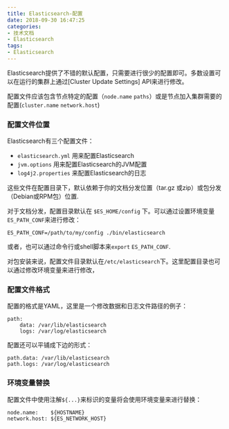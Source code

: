 ```yaml
---
title: Elasticsearch-配置
date: 2018-09-30 16:47:25
categories:
- 技术文档
- Elasticsearch
tags:
- Elasticsearch
---
```

Elasticsearch提供了不错的默认配置，只需要进行很少的配置即可。多数设置可以在运行的集群上通过[Cluster Update Settings] API来进行修改。

配置文件应该包含节点特定的配置（`node.name` `paths`）或是节点加入集群需要的配置(`cluster.name` `network.host`)

### 配置文件位置
Elasticsearch有三个配置文件：
- `elasticsearch.yml` 用来配置Elasticsearch
- `jvm.options` 用来配置Elasticsearch的JVM配置
- `log4j2.properties` 来配置Elasticsearch的日志

这些文件在配置目录下，默认依赖于你的文档分发位置（tar.gz 或zip）或包分发（Debian或RPM包）位置.
<!--more-->
对于文档分发，配置目录默认在 `$ES_HOME/config` 下。可以通过设置环境变量`ES_PATH_CONF`来进行修改：
```
ES_PATH_CONF=/path/to/my/config ./bin/elasticsearch
```
或者，也可以通过命令行或shell脚本来`export` `ES_PATH_CONF`.

对包安装来说，配置文件目录默认在`/etc/elasticsearch`下。这里配置目录也可以通过修改环境变量来进行修改，

### 配置文件格式
配置的格式是YAML，这里是一个修改数据和日志文件路径的例子：
```
path:
    data: /var/lib/elasticsearch
    logs: /var/log/elasticsearch
```
配置还可以平铺成下边的形式：
```
path.data: /var/lib/elasticsearch
path.logs: /var/log/elasticsearch
```

### 环境变量替换
配置文件中使用注解`${...}`来标识的变量将会使用环境变量来进行替换：
```
node.name:    ${HOSTNAME}
network.host: ${ES_NETWORK_HOST}
```